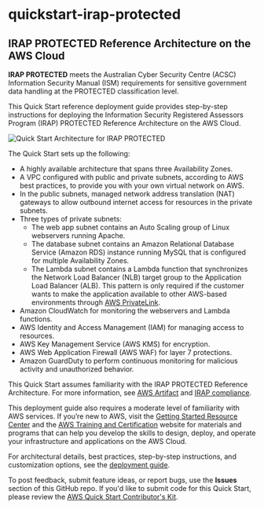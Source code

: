 # quickstart-irap-protected
## IRAP PROTECTED Reference Architecture on the AWS Cloud

**IRAP PROTECTED** meets the Australian Cyber Security Centre (ACSC) Information Security Manual (ISM) requirements for sensitive government data handling at the PROTECTED classification level.

This Quick Start reference deployment guide provides step-by-step instructions for deploying the Information Security Registered Assessors Program (IRAP) PROTECTED Reference Architecture on the AWS Cloud.

![Quick Start Architecture for IRAP PROTECTED](https://d0.awsstatic.com/partner-network/QuickStart/compliance-irap-protected-architecture.png)

The Quick Start sets up the following:
- A highly available architecture that spans three Availability Zones.
- A VPC configured with public and private subnets, according to AWS best practices, to provide you with your own virtual network on AWS.
- In the public subnets, managed network address translation (NAT) gateways to allow outbound internet access for resources in the private subnets.
- Three types of private subnets:
  - The web app subnet contains an Auto Scaling group of Linux webservers running Apache.
  - The database subnet contains an Amazon Relational Database Service (Amazon RDS) instance running MySQL that is configured for multiple Availability Zones.
  - The Lambda subnet contains a Lambda function that synchronizes the Network Load Balancer (NLB) target group to the Application Load Balancer (ALB). This pattern is only required if the customer wants to make the application available to other AWS-based environments through [AWS PrivateLink](https://aws.amazon.com/privatelink/).
- Amazon CloudWatch for monitoring the webservers and Lambda functions.
- AWS Identity and Access Management (IAM) for managing access to resources.
- AWS Key Management Service (AWS KMS) for encryption.
- AWS Web Application Firewall (AWS WAF) for layer 7 protections.
- Amazon GuardDuty to perform continuous monitoring for malicious activity and unauthorized behavior.

This Quick Start assumes familiarity with the IRAP PROTECTED Reference Architecture. For more information, see [AWS Artifact](https://aws.amazon.com/artifact/) and [IRAP compliance](https://aws.amazon.com/compliance/irap/).

This deployment guide also requires a moderate level of familiarity with AWS services. If you’re new to AWS, visit the [Getting Started Resource Center](https://aws.amazon.com/getting-started/) and the [AWS Training and Certification](https://aws.amazon.com/training/) website for materials and programs that can help you develop the skills to design, deploy, and operate your infrastructure and applications on the AWS Cloud.

For architectural details, best practices, step-by-step instructions, and customization options, see the [deployment guide](https://fwd.aws/D9yDG).

To post feedback, submit feature ideas, or report bugs, use the **Issues** section of this GitHub repo.
If you'd like to submit code for this Quick Start, please review the [AWS Quick Start Contributor's Kit](https://aws-quickstart.github.io/).
